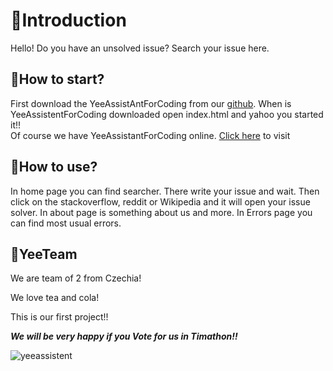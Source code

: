 
# 🦖Introduction
   Hello! Do you have an unsolved issue? Search your issue here.
   
## 🦕How to start?
   First download the YeeAssistAntForCoding from our [github](https://github.com/yeesaurus/yeeassistentforcoding).
   When is YeeAssistentForCoding downloaded open index.html and yahoo you started it!!   
   Of course we have YeeAssistantForCoding online. [Click here](https://yeesaurus.github.io/yeeassistentforcoding/) to visit
   
## 🦕How to use?
  In home page you can find searcher. There write your issue and wait. Then click on the stackoverflow, reddit or Wikipedia and it will open your issue solver. In about page is something about us and more. In Errors page you can find most usual errors.

## 🦕YeeTeam
   We are team of 2 from Czechia!
   
   We love tea and cola!
   
   This is our first project!!
   
   ***We will be very happy if you Vote for us in Timathon!!***
   
   ![yeeassistent](https://user-images.githubusercontent.com/76060398/106174923-cd75c180-6195-11eb-9dda-d13eb348bfd7.png)
   
 

